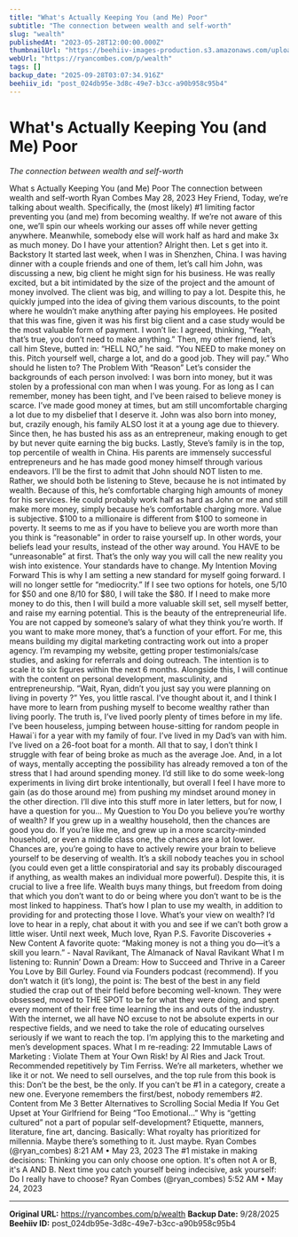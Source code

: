 ```yaml
---
title: "What's Actually Keeping You (and Me) Poor"
subtitle: "The connection between wealth and self-worth"
slug: "wealth"
publishedAt: "2023-05-28T12:00:00.000Z"
thumbnailUrl: "https://beehiiv-images-production.s3.amazonaws.com/uploads/asset/file/42d94faf-78c1-4c20-8785-8f31a54a4593/nitin-garg-h6jP-QeVV_w-unsplash.jpg?t=1685260180"
webUrl: "https://ryancombes.com/p/wealth"
tags: []
backup_date: "2025-09-28T03:07:34.916Z"
beehiiv_id: "post_024db95e-3d8c-49e7-b3cc-a90b958c95b4"
---
```


# What's Actually Keeping You (and Me) Poor

*The connection between wealth and self-worth*



What s Actually Keeping You (and Me) Poor The connection between wealth and self-worth Ryan Combes May 28, 2023 Hey Friend, Today, we’re talking about wealth. Specifically, the (most likely) #1 limiting factor preventing you (and me) from becoming wealthy. If we’re not aware of this one, we’ll spin our wheels working our asses off while never getting anywhere. Meanwhile, somebody else will work half as hard and make 3x as much money. Do I have your attention? Alright then. Let s get into it. Backstory It started last week, when I was in Shenzhen, China. I was having dinner with a couple friends and one of them, let’s call him John, was discussing a new, big client he might sign for his business. He was really excited, but a bit intimidated by the size of the project and the amount of money involved. The client was big, and willing to pay a lot. Despite this, he quickly jumped into the idea of giving them various discounts, to the point where he wouldn’t make anything after paying his employees. He posited that this was fine, given it was his first big client and a case study would be the most valuable form of payment. I won’t lie: I agreed, thinking, “Yeah, that’s true, you don’t need to make anything.” Then, my other friend, let’s call him Steve, butted in: “HELL NO,” he said. “You NEED to make money on this. Pitch yourself well, charge a lot, and do a good job. They will pay.” Who should he listen to? The Problem With “Reason” Let’s consider the backgrounds of each person involved: I was born into money, but it was stolen by a professional con man when I was young. For as long as I can remember, money has been tight, and I’ve been raised to believe money is scarce. I’ve made good money at times, but am still uncomfortable charging a lot due to my disbelief that I deserve it. John was also born into money, but, crazily enough, his family ALSO lost it at a young age due to thievery. Since then, he has busted his ass as an entrepreneur, making enough to get by but never quite earning the big bucks. Lastly, Steve’s family is in the top, top percentile of wealth in China. His parents are immensely successful entrepreneurs and he has made good money himself through various endeavors. I’ll be the first to admit that John should NOT listen to me. Rather, we should both be listening to Steve, because he is not intimated by wealth. Because of this, he’s comfortable charging high amounts of money for his services. He could probably work half as hard as John or me and still make more money, simply because he’s comfortable charging more. Value is subjective. $100 to a millionaire is different from $100 to someone in poverty. It seems to me as if you have to believe you are worth more than you think is “reasonable” in order to raise yourself up. In other words, your beliefs lead your results, instead of the other way around. You HAVE to be “unreasonable” at first. That’s the only way you will call the new reality you wish into existence. Your standards have to change. My Intention Moving Forward This is why I am setting a new standard for myself going forward. I will no longer settle for “mediocrity.” If I see two options for hotels, one 5/10 for $50 and one 8/10 for $80, I will take the $80. If I need to make more money to do this, then I will build a more valuable skill set, sell myself better, and raise my earning potential. This is the beauty of the entrepreneurial life. You are not capped by someone’s salary of what they think you’re worth. If you want to make more money, that’s a function of your effort. For me, this means building my digital marketing contracting work out into a proper agency. I’m revamping my website, getting proper testimonials/case studies, and asking for referrals and doing outreach. The intention is to scale it to six figures within the next 6 months. Alongside this, I will continue with the content on personal development, masculinity, and entrepreneurship. “Wait, Ryan, didn’t you just say you were planning on living in poverty ?” Yes, you little rascal. I’ve thought about it, and I think I have more to learn from pushing myself to become wealthy rather than living poorly. The truth is, I’ve lived poorly plenty of times before in my life. I’ve been houseless, jumping between house-sitting for random people in Hawai`i for a year with my family of four. I’ve lived in my Dad’s van with him. I’ve lived on a 26-foot boat for a month. All that to say, I don’t think I struggle with fear of being broke as much as the average Joe. And, in a lot of ways, mentally accepting the possibility has already removed a ton of the stress that I had around spending money. I’d still like to do some week-long experiments in living dirt broke intentionally, but overall I feel I have more to gain (as do those around me) from pushing my mindset around money in the other direction. I’ll dive into this stuff more in later letters, but for now, I have a question for you… My Question to You Do you believe you’re worthy of wealth? If you grew up in a wealthy household, then the chances are good you do. If you’re like me, and grew up in a more scarcity-minded household, or even a middle class one, the chances are a lot lower. Chances are, you’re going to have to actively rewire your brain to believe yourself to be deserving of wealth. It’s a skill nobody teaches you in school (you could even get a little conspiratorial and say its probably discouraged if anything, as wealth makes an individual more powerful). Despite this, it is crucial to live a free life. Wealth buys many things, but freedom from doing that which you don’t want to do or being where you don’t want to be is the most linked to happiness. That’s how I plan to use my wealth, in addition to providing for and protecting those I love. What’s your view on wealth? I’d love to hear in a reply, chat about it with you and see if we can’t both grow a little wiser. Until next week, Much love, Ryan P.S. Favorite Discoveries + New Content A favorite quote: “Making money is not a thing you do—it’s a skill you learn.” - Naval Ravikant, The Almanack of Naval Ravikant What I m listening to: Runnin’ Down a Dream: How to Succeed and Thrive in a Career You Love by Bill Gurley. Found via Founders podcast (recommend). If you don’t watch it (it’s long), the point is: The best of the best in any field studied the crap out of their field before becoming well-known. They were obsessed, moved to THE SPOT to be for what they were doing, and spent every moment of their free time learning the ins and outs of the industry. With the internet, we all have NO excuse to not be absolute experts in our respective fields, and we need to take the role of educating ourselves seriously if we want to reach the top. I’m applying this to the marketing and men’s development spaces. What I m re-reading: 22 Immutable Laws of Marketing : Violate Them at Your Own Risk! by Al Ries and Jack Trout. Recommended repetitively by Tim Ferriss. We’re all marketers, whether we like it or not. We need to sell ourselves, and the top rule from this book is this: Don’t be the best, be the only. If you can’t be #1 in a category, create a new one. Everyone remembers the first/best, nobody remembers #2. Content from Me 3 Better Alternatives to Scrolling Social Media If You Get Upset at Your Girlfriend for Being “Too Emotional…” Why is “getting cultured” not a part of popular self-development? Etiquette, manners, literature, fine art, dancing. Basically: What royalty has prioritized for millennia. Maybe there’s something to it. Just maybe. Ryan Combes (@ryan_combes) 8:21 AM • May 23, 2023 The #1 mistake in making decisions: Thinking you can only choose one option. It's often not A or B, it's A AND B. Next time you catch yourself being indecisive, ask yourself: Do I really have to choose? Ryan Combes (@ryan_combes) 5:52 AM • May 24, 2023

---

**Original URL:** https://ryancombes.com/p/wealth
**Backup Date:** 9/28/2025
**Beehiiv ID:** post_024db95e-3d8c-49e7-b3cc-a90b958c95b4

